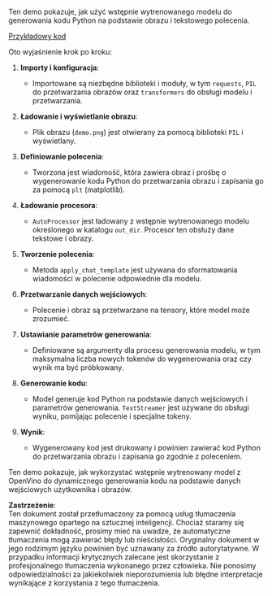 Ten demo pokazuje, jak użyć wstępnie wytrenowanego modelu do generowania kodu Python na podstawie obrazu i tekstowego polecenia.

[Przykładowy kod](../../../../../../code/06.E2E/E2E_OpenVino_Phi3-vision.ipynb)

Oto wyjaśnienie krok po kroku:

1. **Importy i konfiguracja**:
   - Importowane są niezbędne biblioteki i moduły, w tym `requests`, `PIL` do przetwarzania obrazów oraz `transformers` do obsługi modelu i przetwarzania.

2. **Ładowanie i wyświetlanie obrazu**:
   - Plik obrazu (`demo.png`) jest otwierany za pomocą biblioteki `PIL` i wyświetlany.

3. **Definiowanie polecenia**:
   - Tworzona jest wiadomość, która zawiera obraz i prośbę o wygenerowanie kodu Python do przetwarzania obrazu i zapisania go za pomocą `plt` (matplotlib).

4. **Ładowanie procesora**:
   - `AutoProcessor` jest ładowany z wstępnie wytrenowanego modelu określonego w katalogu `out_dir`. Procesor ten obsłuży dane tekstowe i obrazy.

5. **Tworzenie polecenia**:
   - Metoda `apply_chat_template` jest używana do sformatowania wiadomości w polecenie odpowiednie dla modelu.

6. **Przetwarzanie danych wejściowych**:
   - Polecenie i obraz są przetwarzane na tensory, które model może zrozumieć.

7. **Ustawianie parametrów generowania**:
   - Definiowane są argumenty dla procesu generowania modelu, w tym maksymalna liczba nowych tokenów do wygenerowania oraz czy wynik ma być próbkowany.

8. **Generowanie kodu**:
   - Model generuje kod Python na podstawie danych wejściowych i parametrów generowania. `TextStreamer` jest używane do obsługi wyniku, pomijając polecenie i specjalne tokeny.

9. **Wynik**:
   - Wygenerowany kod jest drukowany i powinien zawierać kod Python do przetwarzania obrazu i zapisania go zgodnie z poleceniem.

Ten demo pokazuje, jak wykorzystać wstępnie wytrenowany model z OpenVino do dynamicznego generowania kodu na podstawie danych wejściowych użytkownika i obrazów.

**Zastrzeżenie**:  
Ten dokument został przetłumaczony za pomocą usług tłumaczenia maszynowego opartego na sztucznej inteligencji. Chociaż staramy się zapewnić dokładność, prosimy mieć na uwadze, że automatyczne tłumaczenia mogą zawierać błędy lub nieścisłości. Oryginalny dokument w jego rodzimym języku powinien być uznawany za źródło autorytatywne. W przypadku informacji krytycznych zalecane jest skorzystanie z profesjonalnego tłumaczenia wykonanego przez człowieka. Nie ponosimy odpowiedzialności za jakiekolwiek nieporozumienia lub błędne interpretacje wynikające z korzystania z tego tłumaczenia.